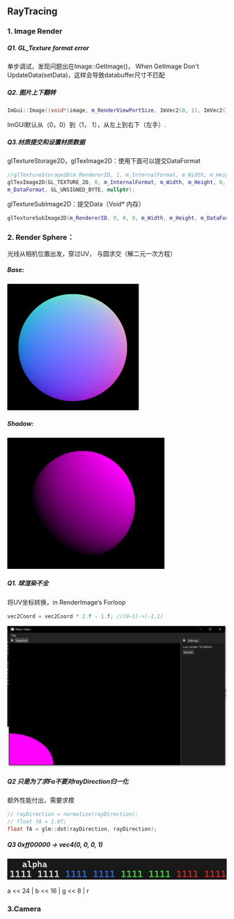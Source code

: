 ## RayTracing

### 1. Image Render

##### Q1. GL_Texture format error

单步调试，发现问题出在Image::GetImage()， When GetImage Don't UpdateData(setData)，这样会导致databuffer尺寸不匹配

##### Q2. 图片上下翻转

```cpp
ImGui::Image((void*)image, m_RenderViewPortSize, ImVec2(0, 1), ImVec2(1, 0));
```

ImGUI默认从（0，0）到（1， 1），从左上到右下（左手）.

##### Q3.材质提交和设置材质数据

glTextureStorage2D，glTexImage2D：使用下面可以提交DataFormat

```cpp
//glTextureStorage2D(m_RendererID, 1, m_InternalFormat, m_Width, m_Height);
glTexImage2D(GL_TEXTURE_2D, 0, m_InternalFormat, m_Width, m_Height, 0,
m_DataFormat, GL_UNSIGNED_BYTE, nullptr);
```

glTextureSubImage2D：提交Data（Void* 内存）

```cpp
glTextureSubImage2D(m_RendererID, 0, 0, 0, m_Width, m_Height, m_DataFormat, GL_UNSIGNED_BYTE, data);
```

### 2. Render Sphere：

光线从相机位置出发，穿过UV， 与圆求交（解二元一次方程）

##### Base:

<img src="img/image-20230426164746584.png" alt="image-20230426164746584" style="zoom:50%;" />

##### Shadow: 

<img src="img/image-20230426164639516.png" alt="image-20230426164639516" style="zoom:50%;" />

##### Q1.  球渲染不全

将UV坐标转换，in RenderImage‘s Forloop

```cpp
vec2Coord = vec2Coord * 2.f - 1.f; //(0~1)->(-1,1)
```

<img src="img/image-20230426112107993.png" alt="image-20230426112107993" style="zoom:50%;" />

##### Q2 只是为了求Fa不要对rayDirection归一化

额外性能付出，需要求模

```cpp
// rayDirection = normalize(rayDirection);
// float fA = 1.0f;
float fA = glm::dot(rayDirection, rayDirection);
```

##### Q3 0xff00000 -> vec4(0, 0, 0, 1)

![image-20230426153507163](img/image-20230426153507163.png)

a << 24 | b << 16 | g << 8 | r

### 3.Camera